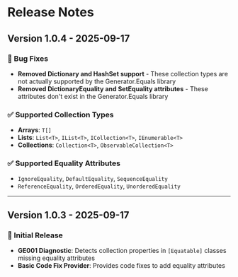 # Release Notes

## Version 1.0.4 - 2025-09-17

### 🔧 Bug Fixes
- **Removed Dictionary and HashSet support** - These collection types are not actually supported by the Generator.Equals library
- **Removed DictionaryEquality and SetEquality attributes** - These attributes don't exist in the Generator.Equals library

### ✅ Supported Collection Types
- **Arrays**: `T[]`
- **Lists**: `List<T>`, `IList<T>`, `ICollection<T>`, `IEnumerable<T>`
- **Collections**: `Collection<T>`, `ObservableCollection<T>`

### ✅ Supported Equality Attributes
- `IgnoreEquality`, `DefaultEquality`, `SequenceEquality`
- `ReferenceEquality`, `OrderedEquality`, `UnorderedEquality`

---

## Version 1.0.3 - 2025-09-17

### 🎉 Initial Release
- **GE001 Diagnostic**: Detects collection properties in `[Equatable]` classes missing equality attributes
- **Basic Code Fix Provider**: Provides code fixes to add equality attributes